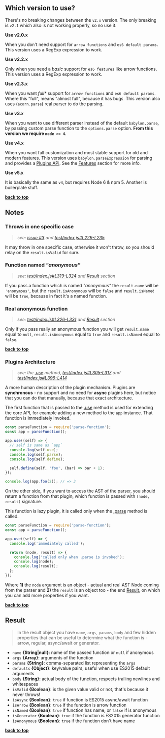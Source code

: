 ## Which version to use?

There's no breaking changes between the `v2.x` version. The only breaking is `v2.1` which also is not
working properly, so no use it.

**Use v2.0.x**

When you don't need support for `arrow functions` and `es6 default params`. This version
uses a RegExp expression to work.

**Use v2.2.x**

Only when you need a _basic_ support for `es6 features` like arrow functions. This version
uses a RegExp expression to work.

**Use v2.3.x**

When you want _full\*_ support for `arrow functions` and `es6 default params`. Where this "full",
means "almost full", because it has bugs. This version also uses (`acorn.parse`) real parser
to do the parsing.

**Use v3.x**

When you want to use different parser instead of the default `babylon.parse`, by passing custom
parse function to the `options.parse` option. **From this version we require `node >= 4`**.

**Use v4.x**

When you want full customization and most stable support for old and modern features. This version
uses `babylon.parseExpression` for parsing and provides a [Plugins API](#plugins-architecture).
See the [Features](#features) section for more info.

**Use v5.x**

It is basically the same as `v4`, but requires Node 6 & npm 5. Another is boilerplate stuff.

**[back to top](#readme)**

## Notes

### Throws in one specific case

> _see: [issue #3](https://github.com/tunnckoCore/parse-function/issues/3) and [test/index.js#L229-L235](https://github.com/tunnckoCore/parse-function/blob/master/test/index.js#L229-L235)_

It may throw in one specific case, otherwise it won't throw, so you should
relay on the `result.isValid` for sure.

### Function named _"anonymous"_

> _see: [test/index.js#L319-L324](https://github.com/tunnckoCore/parse-function/blob/master/test/index.js#L319-L324) and [Result](#result) section_

If you pass a function which is named _"anonymous"_ the `result.name` will be `'anonymous'`,
but the `result.isAnonymous` will be `false` and `result.isNamed` will be `true`, because
in fact it's a named function.

### Real anonymous function

> _see: [test/index.js#L326-L331](https://github.com/tunnckoCore/parse-function/blob/master/test/index.js#L326-L331) and [Result](#result) section_

Only if you pass really an anonymous function you will get `result.name` equal to `null`,
`result.isAnonymous` equal to `true` and `result.isNamed` equal to `false`.

**[back to top](#readme)**

### Plugins Architecture

> _see: the [.use](#use) method, [test/index.js#L305-L317](https://github.com/tunnckoCore/parse-function/blob/master/test/index.js#L305-L317) and [test/index.js#L396-L414](https://github.com/tunnckoCore/parse-function/blob/master/test/index.js#L396-L414)_

A more human description of the plugin mechanism. Plugins are **synchronous** - no support
and no need for **async** plugins here, but notice that you can do that manually, because
that exact architecture.

The first function that is passed to the [.use](#use) method is used for extending the core API,
for example adding a new method to the `app` instance. That function is immediately invoked.

```js
const parseFunction = require('parse-function');
const app = parseFunction();

app.use((self) => {
  // self is same as `app`
  console.log(self.use);
  console.log(self.parse);
  console.log(self.define);

  self.define(self, 'foo', (bar) => bar + 1);
});

console.log(app.foo(2)); // => 3
```

On the other side, if you want to access the AST of the parser, you should return a function
from that plugin, which function is passed with `(node, result)` signature.

This function is lazy plugin, it is called only when the [.parse](#parse) method is called.

```js
const parseFunction = require('parse-function');
const app = parseFunction();

app.use((self) => {
  console.log('immediately called');

  return (node, result) => {
    console.log('called only when .parse is invoked');
    console.log(node);
    console.log(result);
  };
});
```

Where **1)** the `node` argument is an object - actual and real AST Node coming from the parser
and **2)** the `result` is an object too - the end [Result](#result), on which
you can add more properties if you want.

**[back to top](#readme)**

<!-- docks-start -->
<!-- docks-end -->




## Result

> In the result object you have `name`, `args`, `params`, `body` and few hidden properties
> that can be useful to determine what the function is - arrow, regular, async/await or generator.

- `name` **{String|null}**: name of the passed function or `null` if anonymous
- `args` **{Array}**: arguments of the function
- `params` **{String}**: comma-separated list representing the `args`
- `defaults` **{Object}**: key/value pairs, useful when use ES2015 default arguments
- `body` **{String}**: actual body of the function, respects trailing newlines and whitespaces
- `isValid` **{Boolean}**: is the given value valid or not, that's because it never throws!
- `isAsync` **{Boolean}**: `true` if function is ES2015 async/await function
- `isArrow` **{Boolean}**: `true` if the function is arrow function
- `isNamed` **{Boolean}**: `true` if function has name, or `false` if is anonymous
- `isGenerator` **{Boolean}**: `true` if the function is ES2015 generator function
- `isAnonymous` **{Boolean}**: `true` if the function don't have name

**[back to top](#readme)**
